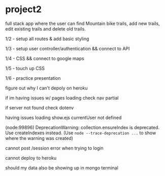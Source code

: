 # project2

full stack app where the user can find Mountain bike trails, add new trails, edit existing trails and delete old trails. 


1/2 - setup all routes & add basic styling

1/3 - setup  user controller/authentication  && connect to API

1/4 - CSS && connect to google maps

1/5 - touch up CSS

1/6 - practice presentation

figure out why I can't depoly on heroku

if im having issues w/ pages loading check nav partial

if server not found check dotenv

having issues loading show.ejs currentUser not defined

(node:99896) DeprecationWarning: collection.ensureIndex is deprecated. Use createIndexes instead.
(Use `node --trace-deprecation ...` to show where the warning was created)

cannot post /session error when trying to login

cannot deploy to heroku

should my data also be showing up in mongo terminal





